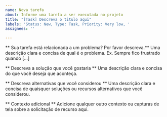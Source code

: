 ```yaml
---
name: Nova tarefa
about: Informe uma tarefa a ser executada no projeto
title: "[Task] Descreva o titulo aqui"
labels: 'Status: New, Type: Task, Priority: Very low, '
assignees: ''

---
```


** Sua tarefa está relacionada a um problema? Por favor descreva.**
Uma descrição clara e concisa de qual é o problema. Ex. Sempre fico frustrado quando [...]

** Descreva a solução que você gostaria **
Uma descrição clara e concisa do que você deseja que aconteça.

** Descreva alternativas que você considerou **
Uma descrição clara e concisa de quaisquer soluções ou recursos alternativos que você considerou.

** Contexto adicional **
Adicione qualquer outro contexto ou capturas de tela sobre a solicitação de recurso aqui.
